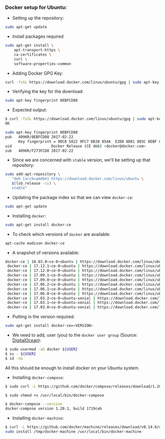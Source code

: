 ### Docker setup for Ubuntu:

- Setting up the repository:

```bash
sudo apt-get update
```

- Install packages required

```bash
sudo apt-get install \
    apt-transport-https \
    ca-certificates \
    curl \
    software-properties-common
```

- Adding Docker GPG Key:

```bash
curl -fsSL https://download.docker.com/linux/ubuntu/gpg | sudo apt-key add -
```

- Verifying the key for the download:

```bash
sudo apt-key fingerprint 0EBFCD88
```

- Expected output:

```bash
$ curl -fsSL https://download.docker.com/linux/ubuntu/gpg | sudo apt-key add -
OK

sudo apt-key fingerprint 0EBFCD88
pub   4096R/0EBFCD88 2017-02-22
      Key fingerprint = 9DC8 5822 9FC7 DD38 854A  E2D8 8D81 803C 0EBF CD88
uid                  Docker Release (CE deb) <docker@docker.com>
sub   4096R/F273FCD8 2017-02-22
```

- Since we are concerned with `stable` version, we'll be setting up that repository:

```bash
sudo add-apt-repository \
   "deb [arch=amd64] https://download.docker.com/linux/ubuntu \
   $(lsb_release -cs) \
   stable"
```

- Updating the package index so that we can view `docker-ce`:

```bash
sudo apt-get update
```

- Installing `docker`:

```bash
sudo apt-get install docker-ce
```

- To check which versions of `docker` are available:

```bash
apt-cache madison docker-ce
```

- A snapshot of versions available:

```bash
docker-ce | 18.03.0~ce-0~ubuntu | https://download.docker.com/linux/ubuntu xenial/stable amd64 Packages
 docker-ce | 17.12.1~ce-0~ubuntu | https://download.docker.com/linux/ubuntu xenial/stable amd64 Packages
 docker-ce | 17.12.0~ce-0~ubuntu | https://download.docker.com/linux/ubuntu xenial/stable amd64 Packages
 docker-ce | 17.09.1~ce-0~ubuntu | https://download.docker.com/linux/ubuntu xenial/stable amd64 Packages
 docker-ce | 17.09.0~ce-0~ubuntu | https://download.docker.com/linux/ubuntu xenial/stable amd64 Packages
 docker-ce | 17.06.2~ce-0~ubuntu | https://download.docker.com/linux/ubuntu xenial/stable amd64 Packages
 docker-ce | 17.06.1~ce-0~ubuntu | https://download.docker.com/linux/ubuntu xenial/stable amd64 Packages
 docker-ce | 17.06.0~ce-0~ubuntu | https://download.docker.com/linux/ubuntu xenial/stable amd64 Packages
 docker-ce | 17.03.2~ce-0~ubuntu-xenial | https://download.docker.com/linux/ubuntu xenial/stable amd64 Packages
 docker-ce | 17.03.1~ce-0~ubuntu-xenial | https://download.docker.com/linux/ubuntu xenial/stable amd64 Packages
 docker-ce | 17.03.0~ce-0~ubuntu-xenial | https://download.docker.com/linux/ubuntu xenial/stable amd64 Packages
```

- Putting in the version required:

```bash
sudo apt-get install docker-ce=<VERSION>
```

- We need to add, user (you) to the `docker user group` (Source: [DigitalOcean](https://www.digitalocean.com/community/tutorials/how-to-install-and-use-docker-on-ubuntu-16-04)):

```bash
$ sudo usermod -aG docker ${USER}
$ su - ${USER}
$ id -nG
```

All this should be enough to install docker on your Ubuntu system.

- Installing `docker-compose`:

```bash
$ sudo curl -L https://github.com/docker/compose/releases/download/1.20.1/docker-compose-`uname -s`-`uname -m` -o /usr/local/bin/docker-compose

$ sudo chmod +x /usr/local/bin/docker-compose

$ docker-compose --version
docker-compose version 1.20.1, build 1719ceb
```

- Installing `docker-machine`:

```bash
$ curl -L https://github.com/docker/machine/releases/download/v0.14.0/docker-machine-`uname -s`-`uname -m` >/tmp/docker-machine && \
sudo install /tmp/docker-machine /usr/local/bin/docker-machine
```
